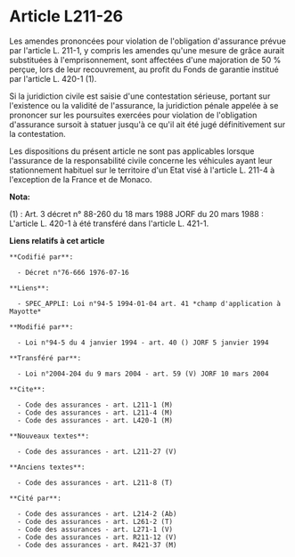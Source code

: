 # Article L211-26

Les amendes prononcées pour violation de l'obligation d'assurance prévue par l'article L. 211-1, y compris les amendes qu'une
mesure de grâce aurait substituées à l'emprisonnement, sont affectées d'une majoration de 50 % perçue, lors de leur
recouvrement, au profit du Fonds de garantie institué par l'article L. 420-1 (1).

Si la juridiction civile est saisie d'une contestation sérieuse, portant sur l'existence ou la validité de l'assurance, la
juridiction pénale appelée à se prononcer sur les poursuites exercées pour violation de l'obligation d'assurance sursoit à
statuer jusqu'à ce qu'il ait été jugé définitivement sur la contestation.

Les dispositions du présent article ne sont pas applicables lorsque l'assurance de la responsabilité civile concerne les
véhicules ayant leur stationnement habituel sur le territoire d'un Etat visé à l'article L. 211-4 à l'exception de la France
et de Monaco.

**Nota:**

(1) : Art. 3 décret n° 88-260 du 18 mars 1988 JORF du 20 mars 1988 : L'article L. 420-1 à été transféré dans l'article L.
421-1.

**Liens relatifs à cet article**

	**Codifié par**:

	  - Décret n°76-666 1976-07-16

	**Liens**:

	  - SPEC_APPLI: Loi n°94-5 1994-01-04 art. 41 *champ d'application à Mayotte*

	**Modifié par**:

	  - Loi n°94-5 du 4 janvier 1994 - art. 40 () JORF 5 janvier 1994

	**Transféré par**:

	  - Loi n°2004-204 du 9 mars 2004 - art. 59 (V) JORF 10 mars 2004

	**Cite**:

	  - Code des assurances - art. L211-1 (M)
	  - Code des assurances - art. L211-4 (M)
	  - Code des assurances - art. L420-1 (M)

	**Nouveaux textes**:

	  - Code des assurances - art. L211-27 (V)

	**Anciens textes**:

	  - Code des assurances - art. L211-8 (T)

	**Cité par**:

	  - Code des assurances - art. L214-2 (Ab)
	  - Code des assurances - art. L261-2 (T)
	  - Code des assurances - art. L271-1 (V)
	  - Code des assurances - art. R211-12 (V)
	  - Code des assurances - art. R421-37 (M)
